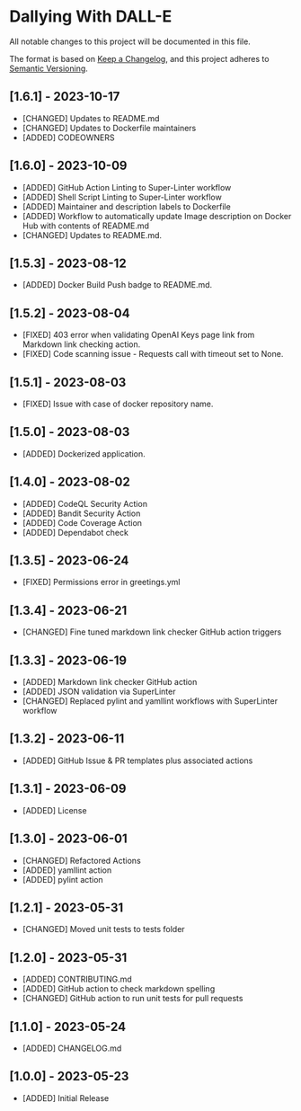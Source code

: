 # Dallying With DALL-E

All notable changes to this project will be documented in this file.

The format is based on [Keep a Changelog](https://keepachangelog.com/en/1.0.0/),
and this project adheres to [Semantic Versioning](https://semver.org/spec/v2.0.0.html).

## [1.6.1] - 2023-10-17

- [CHANGED] Updates to README.md
- [CHANGED] Updates to Dockerfile maintainers
- [ADDED] CODEOWNERS

## [1.6.0] - 2023-10-09

- [ADDED] GitHub Action Linting to Super-Linter workflow
- [ADDED] Shell Script Linting to Super-Linter workflow
- [ADDED] Maintainer and description labels to Dockerfile
- [ADDED] Workflow to automatically update Image description on Docker Hub with contents of README.md
- [CHANGED] Updates to README.md.

## [1.5.3] - 2023-08-12

- [ADDED] Docker Build Push badge to README.md.

## [1.5.2] - 2023-08-04

- [FIXED] 403 error when validating OpenAI Keys page link from Markdown link checking action.
- [FIXED] Code scanning issue - Requests call with timeout set to None.

## [1.5.1] - 2023-08-03

- [FIXED] Issue with case of docker repository name.

## [1.5.0] - 2023-08-03

- [ADDED] Dockerized application.

## [1.4.0] - 2023-08-02

- [ADDED] CodeQL Security Action
- [ADDED] Bandit Security Action
- [ADDED] Code Coverage Action
- [ADDED] Dependabot check

## [1.3.5] - 2023-06-24

- [FIXED] Permissions error in greetings.yml

## [1.3.4] - 2023-06-21

- [CHANGED] Fine tuned markdown link checker GitHub action triggers

## [1.3.3] - 2023-06-19

- [ADDED] Markdown link checker GitHub action
- [ADDED] JSON validation via SuperLinter
- [CHANGED] Replaced pylint and yamllint workflows with SuperLinter workflow

## [1.3.2] - 2023-06-11

- [ADDED] GitHub Issue & PR templates plus associated actions

## [1.3.1] - 2023-06-09

- [ADDED] License

## [1.3.0] - 2023-06-01

- [CHANGED] Refactored Actions
- [ADDED] yamllint action
- [ADDED] pylint action

## [1.2.1] - 2023-05-31

- [CHANGED] Moved unit tests to tests folder

## [1.2.0] - 2023-05-31

- [ADDED] CONTRIBUTING.md
- [ADDED] GitHub action to check markdown spelling
- [CHANGED] GitHub action to run unit tests for pull requests

## [1.1.0] - 2023-05-24

- [ADDED] CHANGELOG.md

## [1.0.0] - 2023-05-23

- [ADDED] Initial Release
